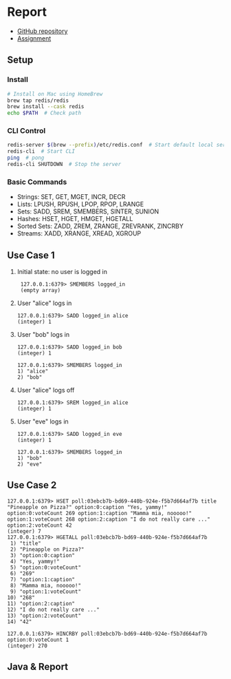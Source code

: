 # Report

- [GitHub repository](https://github.com/Matejvvo/hvl-dat-250-pollapp/)
- [Assignment](https://github.com/selabhvl/dat250public/blob/master/expassignments/expass5.md)

## Setup

### Install

```bash
# Install on Mac using HomeBrew
brew tap redis/redis
brew install --cask redis
echo $PATH  # Check path
```

### CLI Control

```bash
redis-server $(brew --prefix)/etc/redis.conf  # Start default local server
redis-cli  # Start CLI
ping  # pong
redis-cli SHUTDOWN  # Stop the server
```

### Basic Commands

- Strings: SET, GET, MGET, INCR, DECR
- Lists: LPUSH, RPUSH, LPOP, RPOP, LRANGE
- Sets: SADD, SREM, SMEMBERS, SINTER, SUNION
- Hashes: HSET, HGET, HMGET, HGETALL
- Sorted Sets: ZADD, ZREM, ZRANGE, ZREVRANK, ZINCRBY
- Streams: XADD, XRANGE, XREAD, XGROUP

## Use Case 1

1. Initial state: no user is logged in
    ```redis
     127.0.0.1:6379> SMEMBERS logged_in
     (empty array)
     ```
2. User "alice" logs in
    ```redis
    127.0.0.1:6379> SADD logged_in alice
    (integer) 1
    ```
3. User "bob" logs in
    ```redis
    127.0.0.1:6379> SADD logged_in bob
    (integer) 1
    ```
    ```redis
    127.0.0.1:6379> SMEMBERS logged_in
    1) "alice"
    2) "bob"
    ```
4. User "alice" logs off
    ```redis
    127.0.0.1:6379> SREM logged_in alice
    (integer) 1
    ```
5. User "eve" logs in
    ```redis
    127.0.0.1:6379> SADD logged_in eve
    (integer) 1
    ```
    ```redis
    127.0.0.1:6379> SMEMBERS logged_in
    1) "bob"
    2) "eve"
    ```

## Use Case 2

```redis
127.0.0.1:6379> HSET poll:03ebcb7b-bd69-440b-924e-f5b7d664af7b title "Pineapple on Pizza?" option:0:caption "Yes, yammy!" option:0:voteCount 269 option:1:caption "Mamma mia, nooooo!" option:1:voteCount 268 option:2:caption "I do not really care ..." option:2:voteCount 42
(integer) 7
127.0.0.1:6379> HGETALL poll:03ebcb7b-bd69-440b-924e-f5b7d664af7b
 1) "title"
 2) "Pineapple on Pizza?"
 3) "option:0:caption"
 4) "Yes, yammy!"
 5) "option:0:voteCount"
 6) "269"
 7) "option:1:caption"
 8) "Mamma mia, nooooo!"
 9) "option:1:voteCount"
10) "268"
11) "option:2:caption"
12) "I do not really care ..."
13) "option:2:voteCount"
14) "42"
```

```redis
127.0.0.1:6379> HINCRBY poll:03ebcb7b-bd69-440b-924e-f5b7d664af7b option:0:voteCount 1
(integer) 270
```

## Java & Report



